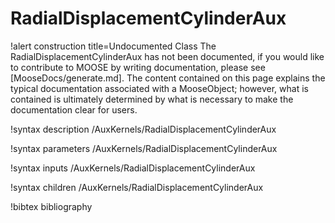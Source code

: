 <!-- MOOSE Documentation Stub: Remove this when content is added. -->

# RadialDisplacementCylinderAux

!alert construction title=Undocumented Class
The RadialDisplacementCylinderAux has not been documented, if you would like to contribute to MOOSE by
writing documentation, please see [MooseDocs/generate.md]. The content contained on this page explains
the typical documentation associated with a MooseObject; however, what is contained is ultimately
determined by what is necessary to make the documentation clear for users.

!syntax description /AuxKernels/RadialDisplacementCylinderAux

!syntax parameters /AuxKernels/RadialDisplacementCylinderAux

!syntax inputs /AuxKernels/RadialDisplacementCylinderAux

!syntax children /AuxKernels/RadialDisplacementCylinderAux

!bibtex bibliography

